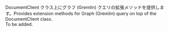 <Namespace Name="Microsoft.Azure.Graphs">
  <Docs>
    <summary><span data-ttu-id="7686e-101">DocumentClient クラス上にグラフ (Gremlin) クエリの拡張メソッドを提供します。</span><span class="sxs-lookup"><span data-stu-id="7686e-101">Provides extension methods for Graph (Gremlin) query on top of the DocumentClient class.</span></span></summary>
    <remarks>To be added.</remarks>
  </Docs>
</Namespace>
